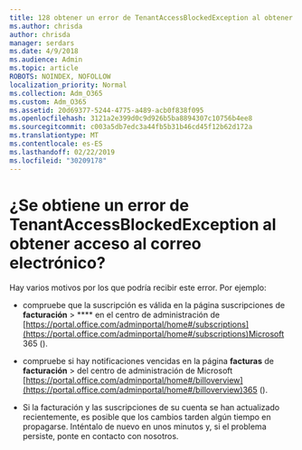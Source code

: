 ```yaml
---
title: 128 obtener un error de TenantAccessBlockedException al obtener acceso al correo electrónico
ms.author: chrisda
author: chrisda
manager: serdars
ms.date: 4/9/2018
ms.audience: Admin
ms.topic: article
ROBOTS: NOINDEX, NOFOLLOW
localization_priority: Normal
ms.collection: Adm_O365
ms.custom: Adm_O365
ms.assetid: 20d69377-5244-4775-a489-acb0f838f095
ms.openlocfilehash: 3121a2e399d0c9d926b5ba8894307c10756b4ee8
ms.sourcegitcommit: c003a5db7edc3a44fb5b31b46cd45f12b62d172a
ms.translationtype: MT
ms.contentlocale: es-ES
ms.lasthandoff: 02/22/2019
ms.locfileid: "30209178"
---
```

# <a name="getting-a-tenantaccessblockedexception-error-when-accessing-email"></a>¿Se obtiene un error de TenantAccessBlockedException al obtener acceso al correo electrónico?

Hay varios motivos por los que podría recibir este error. Por ejemplo:
  
- compruebe que la suscripción es válida en la página suscripciones de **facturación** \> **** en el centro de administración de [https://portal.office.com/adminportal/home#/subscriptions](https://portal.office.com/adminportal/home#/subscriptions)Microsoft 365 ().
    
- compruebe si hay notificaciones vencidas en la página **facturas** de **facturación** \> del centro de administración de Microsoft [https://portal.office.com/adminportal/home#/billoverview](https://portal.office.com/adminportal/home#/billoverview)365 ().
    
- Si la facturación y las suscripciones de su cuenta se han actualizado recientemente, es posible que los cambios tarden algún tiempo en propagarse. Inténtalo de nuevo en unos minutos y, si el problema persiste, ponte en contacto con nosotros.
    

